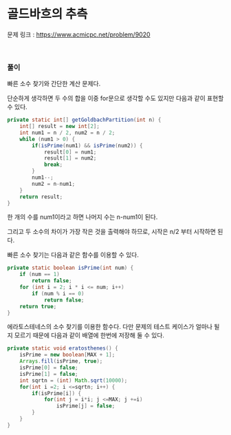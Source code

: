 골드바흐의 추측
===

문제 링크 : https://www.acmicpc.net/problem/9020

<br>

### 풀이

빠른 소수 찾기와 간단한 계산 문제다.

단순하게 생각하면 두 수의 합을 이중 for문으로 생각할 수도 있지만 다음과 같이 표현할 수 있다.

~~~java
private static int[] getGoldbachPartition(int n) {
	int[] result = new int[2];
	int num1 = n / 2, num2 = n / 2;
	while (num1 > 0) {
		if(isPrime(num1) && isPrime(num2)) {
			result[0] = num1;
			result[1] = num2;
			break;
		}
		num1--;
		num2 = n-num1;
	}
	return result;
}
~~~

한 개의 수를 num1이라고 하면 나머지 수는 n-num1이 된다.

그리고 두 소수의 차이가 가장 작은 것을 출력해야 하므로, 시작은 n/2 부터 시작하면 된다.

빠른 소수 찾기는 다음과 같은 함수를 이용할 수 있다.

~~~java
private static boolean isPrime(int num) {
	if (num == 1)
		return false;
	for (int i = 2; i * i <= num; i++)
		if (num % i == 0)
			return false;
	return true;
}
~~~

에라토스테네스의 소수 찾기를 이용한 함수다. 다만 문제의 테스트 케이스가 얼마나 될 지 모르기 때문에 다음과 같이 배열에 한번에 저장해 둘 수 있다.

~~~java
private static void eratosthenes() {
	isPrime = new boolean[MAX + 1];
	Arrays.fill(isPrime, true);
	isPrime[0] = false;
	isPrime[1] = false;
	int sqrtn = (int) Math.sqrt(10000);
	for(int i =2; i <=sqrtn; i++) {
		if(isPrime[i]) {
			for(int j = i*i; j <=MAX; j +=i)
				isPrime[j] = false;
		}
	}
}
~~~